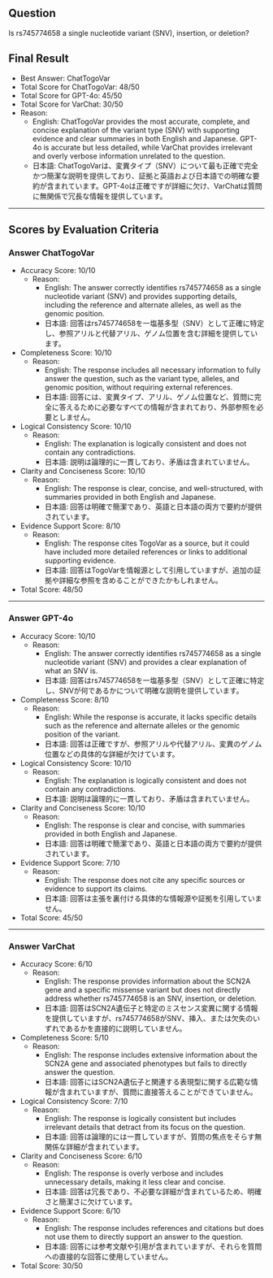 ## Question

Is rs745774658 a single nucleotide variant (SNV), insertion, or deletion?

## Final Result

- Best Answer: ChatTogoVar
- Total Score for ChatTogoVar: 48/50
- Total Score for GPT-4o: 45/50
- Total Score for VarChat: 30/50
- Reason:
  - English: ChatTogoVar provides the most accurate, complete, and concise explanation of the variant type (SNV) with supporting evidence and clear summaries in both English and Japanese. GPT-4o is accurate but less detailed, while VarChat provides irrelevant and overly verbose information unrelated to the question.
  - 日本語: ChatTogoVarは、変異タイプ（SNV）について最も正確で完全かつ簡潔な説明を提供しており、証拠と英語および日本語での明確な要約が含まれています。GPT-4oは正確ですが詳細に欠け、VarChatは質問に無関係で冗長な情報を提供しています。

---

## Scores by Evaluation Criteria

### Answer ChatTogoVar
- Accuracy Score: 10/10
  - Reason: 
    - English: The answer correctly identifies rs745774658 as a single nucleotide variant (SNV) and provides supporting details, including the reference and alternate alleles, as well as the genomic position.
    - 日本語: 回答はrs745774658を一塩基多型（SNV）として正確に特定し、参照アリルと代替アリル、ゲノム位置を含む詳細を提供しています。
- Completeness Score: 10/10
  - Reason: 
    - English: The response includes all necessary information to fully answer the question, such as the variant type, alleles, and genomic position, without requiring external references.
    - 日本語: 回答には、変異タイプ、アリル、ゲノム位置など、質問に完全に答えるために必要なすべての情報が含まれており、外部参照を必要としません。
- Logical Consistency Score: 10/10
  - Reason: 
    - English: The explanation is logically consistent and does not contain any contradictions.
    - 日本語: 説明は論理的に一貫しており、矛盾は含まれていません。
- Clarity and Conciseness Score: 10/10
  - Reason: 
    - English: The response is clear, concise, and well-structured, with summaries provided in both English and Japanese.
    - 日本語: 回答は明確で簡潔であり、英語と日本語の両方で要約が提供されています。
- Evidence Support Score: 8/10
  - Reason: 
    - English: The response cites TogoVar as a source, but it could have included more detailed references or links to additional supporting evidence.
    - 日本語: 回答はTogoVarを情報源として引用していますが、追加の証拠や詳細な参照を含めることができたかもしれません。
- Total Score: 48/50

---

### Answer GPT-4o
- Accuracy Score: 10/10
  - Reason: 
    - English: The answer correctly identifies rs745774658 as a single nucleotide variant (SNV) and provides a clear explanation of what an SNV is.
    - 日本語: 回答はrs745774658を一塩基多型（SNV）として正確に特定し、SNVが何であるかについて明確な説明を提供しています。
- Completeness Score: 8/10
  - Reason: 
    - English: While the response is accurate, it lacks specific details such as the reference and alternate alleles or the genomic position of the variant.
    - 日本語: 回答は正確ですが、参照アリルや代替アリル、変異のゲノム位置などの具体的な詳細が欠けています。
- Logical Consistency Score: 10/10
  - Reason: 
    - English: The explanation is logically consistent and does not contain any contradictions.
    - 日本語: 説明は論理的に一貫しており、矛盾は含まれていません。
- Clarity and Conciseness Score: 10/10
  - Reason: 
    - English: The response is clear and concise, with summaries provided in both English and Japanese.
    - 日本語: 回答は明確で簡潔であり、英語と日本語の両方で要約が提供されています。
- Evidence Support Score: 7/10
  - Reason: 
    - English: The response does not cite any specific sources or evidence to support its claims.
    - 日本語: 回答は主張を裏付ける具体的な情報源や証拠を引用していません。
- Total Score: 45/50

---

### Answer VarChat
- Accuracy Score: 6/10
  - Reason: 
    - English: The response provides information about the SCN2A gene and a specific missense variant but does not directly address whether rs745774658 is an SNV, insertion, or deletion.
    - 日本語: 回答はSCN2A遺伝子と特定のミスセンス変異に関する情報を提供していますが、rs745774658がSNV、挿入、または欠失のいずれであるかを直接的に説明していません。
- Completeness Score: 5/10
  - Reason: 
    - English: The response includes extensive information about the SCN2A gene and associated phenotypes but fails to directly answer the question.
    - 日本語: 回答にはSCN2A遺伝子と関連する表現型に関する広範な情報が含まれていますが、質問に直接答えることができていません。
- Logical Consistency Score: 7/10
  - Reason: 
    - English: The response is logically consistent but includes irrelevant details that detract from its focus on the question.
    - 日本語: 回答は論理的には一貫していますが、質問の焦点をそらす無関係な詳細が含まれています。
- Clarity and Conciseness Score: 6/10
  - Reason: 
    - English: The response is overly verbose and includes unnecessary details, making it less clear and concise.
    - 日本語: 回答は冗長であり、不必要な詳細が含まれているため、明確さと簡潔さに欠けています。
- Evidence Support Score: 6/10
  - Reason: 
    - English: The response includes references and citations but does not use them to directly support an answer to the question.
    - 日本語: 回答には参考文献や引用が含まれていますが、それらを質問への直接的な回答に使用していません。
- Total Score: 30/50